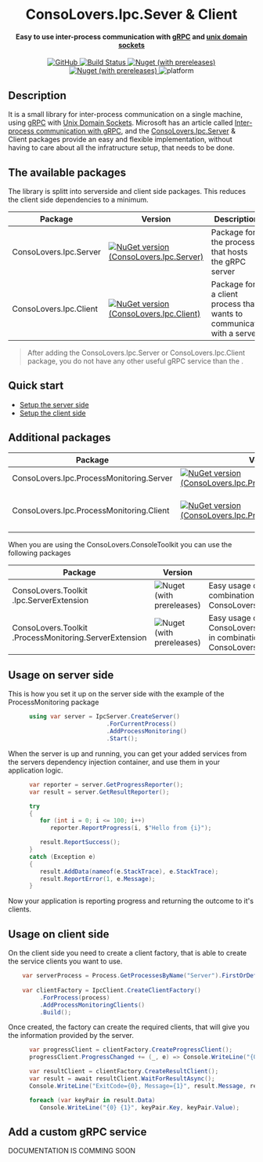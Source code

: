 <h1 align="center">ConsoLovers.Ipc.Sever & Client</h1>
<h4 align="center">Easy to use inter-process communication with <a href="https://grpc.io">gRPC</a> and <a href="https://de.wikipedia.org/wiki/Unix_Domain_Socket">unix domain sockets</a></h4>

<div align="center">
  <!-- License -->
    <a href="https://github.com/bramerdaniel/ConsoLovers.Ipc/blob/15d081396399fe773bb072f5b3e6a7102549aaf0/LICENSE">
      <img alt="GitHub" src="https://img.shields.io/github/license/bramerdaniel/ConsoLovers.Ipc?style=flat">
    </a>

  <!-- Build Status -->
  <a href="[https://travis-ci.org/choojs/choo](https://github.com/bramerdaniel/ConsoLovers.Ipc/actions/workflows/ConsoLovers.Ipc.yml)">
    <img src="https://github.com/bramerdaniel/ConsoLovers.Ipc/actions/workflows/ConsoLovers.Ipc.yml/badge.svg?branch=master" alt="Build Status" />
  </a>
  
   <!-- Server nuget package -->
  <a href="https://www.nuget.org/packages/ConsoLovers.Ipc.Server">
     <img alt="Nuget (with prereleases)" src="https://img.shields.io/nuget/vpre/ConsoLovers.Ipc.Server?label=nuget%20%28Sever%29">
  </a>
  
  <!-- Client nuget package -->
   <a href="https://www.nuget.org/packages/ConsoLovers.Ipc.Client">
     <img alt="Nuget (with prereleases)" src="https://img.shields.io/nuget/vpre/ConsoLovers.Ipc.Client?label=nuget%20%28Client%29">
   </a>

  
  <img alt="platform" src="https://img.shields.io/badge/platform-win%20%7C%20linux-blue">
</div>



## Description
It is a small library for inter-process communication on a single machine,
using [gRPC](https://grpc.io/) with [Unix Domain Sockets](https://de.wikipedia.org/wiki/Unix_Domain_Socket).
Microsoft has an article called [Inter-process communication with gRPC](https://learn.microsoft.com/en-us/aspnet/core/grpc/interprocess?view=aspnetcore-6.0#configure-unix-domain-sockets),
and the [ConsoLovers.Ipc.Server](https://www.nuget.org/packages/ConsoLovers.Ipc.Server) & Client packages provide an easy and flexible implementation, 
without having to care about all the infratructure setup, that needs to be done.

## The available packages

The library is splitt into serverside and client side packages. This reduces the client side dependencies to a minimum.


Package  | Version | Description
-------- | -------- | --------
ConsoLovers.Ipc.Server   | [![NuGet version (ConsoLovers.Ipc.Server)](https://img.shields.io/nuget/v/ConsoLovers.Ipc.Server.svg?style=flat)](https://www.nuget.org/packages/ConsoLovers.Ipc.Server/) | Package for the process that hosts the gRPC server
ConsoLovers.Ipc.Client   | [![NuGet version (ConsoLovers.Ipc.Client)](https://img.shields.io/nuget/v/ConsoLovers.Ipc.Client.svg?style=flat)](https://www.nuget.org/packages/ConsoLovers.Ipc.Client/)  | Package for a client process that wants to communicate with a server 

> After adding the ConsoLovers.Ipc.Server or ConsoLovers.Ipc.Client package, you do not have any other useful gRPC service than the .

## Quick start 
 - [Setup the server side](https://github.com/bramerdaniel/ConsoLovers.Ipc/wiki/Server-setup) 
 - [Setup the client side](https://github.com/bramerdaniel/ConsoLovers.Ipc/wiki/Client-setup) 

## Additional packages

Package  | Version | Description
-------- | -------- | --------
ConsoLovers.Ipc.ProcessMonitoring.Server   | [![NuGet version (ConsoLovers.Ipc.ProcessMonitoring.Server)](https://img.shields.io/nuget/v/ConsoLovers.Ipc.ProcessMonitoring.Server.svg?style=flat)](https://www.nuget.org/packages/ConsoLovers.Ipc.ProcessMonitoring.Server/) | Server package for a process that should be monitored
ConsoLovers.Ipc.ProcessMonitoring.Client   | [![NuGet version (ConsoLovers.Ipc.ProcessMonitoring.Client)](https://img.shields.io/nuget/v/ConsoLovers.Ipc.ProcessMonitoring.Client.svg?style=flat)](https://www.nuget.org/packages/ConsoLovers.Ipc.ProcessMonitoring.Client/)  | Client package for applications that want to monitor processes hosting the ConsoLovers.Ipc.ProcessMonitoring.Server package services

When you are using the ConsoLovers.ConsoleToolkit you can use the following packages

Package  | Version | Description
-------- | -------- | --------
ConsoLovers.Toolkit   .Ipc.ServerExtension   | ![Nuget (with prereleases)](https://img.shields.io/nuget/vpre/ConsoLovers.Toolkit.Ipc.ServerExtension?style=plastic) | Easy usage of the ConsoLovers.Ipc.Server combination with the ConsoLovers.ConsoleToolkit.Core
ConsoLovers.Toolkit   .ProcessMonitoring.ServerExtension  | ![Nuget (with prereleases)](https://img.shields.io/nuget/vpre/ConsoLovers.Toolkit.ProcessMonitoring.ServerExtension?style=plastic)| Easy usage of the ConsoLovers.Ipc.ProcessMonitoring.Server in combination with the ConsoLovers.ConsoleToolkit.Core







## Usage on server side
This is how you set it up on the server side with the example of the ProcessMonitoring package

```C#
      using var server = IpcServer.CreateServer()
                            .ForCurrentProcess()
                            .AddProcessMonitoring()
                            .Start();
```

When the server is up and running, you can get your added services from the servers
dependency injection container, and use them in your application logic.

```C#
      var reporter = server.GetProgressReporter();
      var result = server.GetResultReporter();

      try
      {
         for (int i = 0; i <= 100; i++)
            reporter.ReportProgress(i, $"Hello from {i}");

         result.ReportSuccess();
      }
      catch (Exception e)
      {
         result.AddData(nameof(e.StackTrace), e.StackTrace);
         result.ReportError(1, e.Message);
      }
```

Now your application is reporting progress and returning the outcome to it's clients.

## Usage on client side

On the client side you need to create a client factory, 
that is able to create the service clients you want to use.

```C#
    var serverProcess = Process.GetProcessesByName("Server").FirstOrDefault();
    
    var clientFactory = IpcClient.CreateClientFactory()
         .ForProcess(process)
         .AddProcessMonitoringClients()
         .Build();
```

Once created, the factory can create the required clients,
that will give you the information provided by the server.

```C#
      var progressClient = clientFactory.CreateProgressClient();
      progressClient.ProgressChanged += (_, e) => Console.WriteLine("{0}% {1}", e.Percentage, e.Message);

      var resultClient = clientFactory.CreateResultClient();
      var result = await resultClient.WaitForResultAsync();
      Console.WriteLine("ExitCode={0}, Message={1}", result.Message, result.ExitCode);

      foreach (var keyPair in result.Data)
         Console.WriteLine("{0} {1}", keyPair.Key, keyPair.Value);
```

## Add a custom gRPC service
DOCUMENTATION IS COMMING SOON
